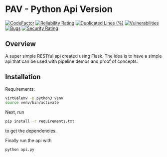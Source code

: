 # PAV - Python Api Version

[![CodeFactor](https://www.codefactor.io/repository/github/krzwiatrzyk/pav/badge)](https://www.codefactor.io/repository/github/krzwiatrzyk/pav)
[![Reliability Rating](https://sonarcloud.io/api/project_badges/measure?project=krzwiatrzyk_pav&metric=reliability_rating)](https://sonarcloud.io/summary/new_code?id=krzwiatrzyk_pav)
[![Duplicated Lines (%)](https://sonarcloud.io/api/project_badges/measure?project=krzwiatrzyk_pav&metric=duplicated_lines_density)](https://sonarcloud.io/summary/new_code?id=krzwiatrzyk_pav)
[![Vulnerabilities](https://sonarcloud.io/api/project_badges/measure?project=krzwiatrzyk_pav&metric=vulnerabilities)](https://sonarcloud.io/summary/new_code?id=krzwiatrzyk_pav)
[![Bugs](https://sonarcloud.io/api/project_badges/measure?project=krzwiatrzyk_pav&metric=bugs)](https://sonarcloud.io/summary/new_code?id=krzwiatrzyk_pav)
[![Security Rating](https://sonarcloud.io/api/project_badges/measure?project=krzwiatrzyk_pav&metric=security_rating)](https://sonarcloud.io/summary/new_code?id=krzwiatrzyk_pav)

## Overview

A super simple RESTful api created using Flask. The idea is to have a simple api that can be used with pipeline demos and proof of concepts.

## Installation

Requirements:

```sh
virtualenv -p python3 venv
source venv/bin/activate
```

Next, run

```sh
pip install -r requirements.txt
```

to get the dependencies.

Finally run the api with

```sh
python api.py
```


